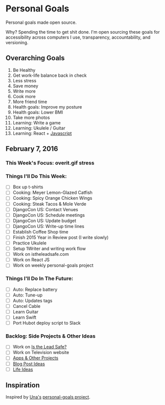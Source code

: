 
# Personal Goals

Personal goals made open source.

Why? Spending the time to get shit done. I'm open sourcing these goals for accessibility across computers I use, transparency, accountability, and versioning.

## Overarching Goals

1. Be Healthy
1. Get work-life balance back in check
1. Less stress
1. Save money
1. Write more
1. Cook more
1. More friend time
1. Health goals: Improve my posture
1. Health goals: Lower BMI
1. Take more photos
1. Learning: Write a game
1. Learning: Ukulele / Guitar
1. Learning: React + [Javascript](https://github.com/getify/You-Dont-Know-JS)

## February 7, 2016

### This Week's Focus: overit.gif stress

### Things I'll Do This Week:

- [ ] Box up t-shirts
- [ ] Cooking: Meyer Lemon-Glazed Catfish
- [ ] Cooking: Spicy Orange Chicken Wings
- [ ] Cooking: Steak Tacos & Mole Verde
- [ ] DjangoCon US: Contact Venues
- [ ] DjangoCon US: Schedule meetings
- [ ] DjangoCon US: Update budget
- [ ] DjangoCon US: Write-up time lines
- [ ] Establish Coffee Shop time
- [ ] Finish 2015 Year in Review post (I write slowly)
- [ ] Practice Ukulele
- [ ] Setup 1Writer and writing work flow
- [ ] Work on istheleadsafe.com
- [ ] Work on React JS
- [ ] Work on weekly personal-goals project

### Things I'll Do In The Future:

- [ ] Auto: Replace battery
- [ ] Auto: Tune-up
- [ ] Auto: Updates tags
- [ ] Cancel Cable
- [ ] Learn Guitar
- [ ] Learn Swift
- [ ] Port Hubot deploy script to Slack

### Backlog: Side Projects & Other Ideas

- [ ] Work on [Is the Lead Safe?](http://www.istheleadsafe.com/)
- [ ] Work on Television website
- [ ] [Apps & Other Projects](https://github.com/jefftriplett/personal-goals/blob/master/ideas/app-ideas.md)
- [ ] [Blog Post Ideas](https://github.com/jefftriplett/personal-goals/blob/master/ideas/blog-ideas.md)
- [ ] [Life Ideas](https://github.com/jefftriplett/personal-goals/blob/master/ideas/life-ideas.md)

## Inspiration

Inspired by [Una's](https://github.com/una) [personal-goals project](https://github.com/una/personal-goals).
